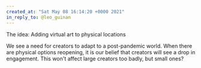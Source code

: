 ```yaml
---
created_at: "Sat May 08 16:14:20 +0000 2021"
in_reply_to: @leo_guinan
---
```


The idea: Adding virtual art to physical locations

We see a need for creators to adapt to a post-pandemic world. When there are physical options reopening, it is our belief that creators will see a drop in engagement. This won't affect large creators too badly, but small ones?
